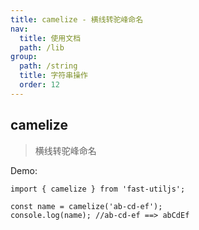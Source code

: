 ```yaml
---
title: camelize - 横线转驼峰命名
nav:
  title: 使用文档
  path: /lib
group:
  path: /string
  title: 字符串操作
  order: 12
---
```


## camelize

> 横线转驼峰命名

Demo:

```tsx | pure
import { camelize } from 'fast-utiljs';

const name = camelize('ab-cd-ef');
console.log(name); //ab-cd-ef ==> abCdEf
```
